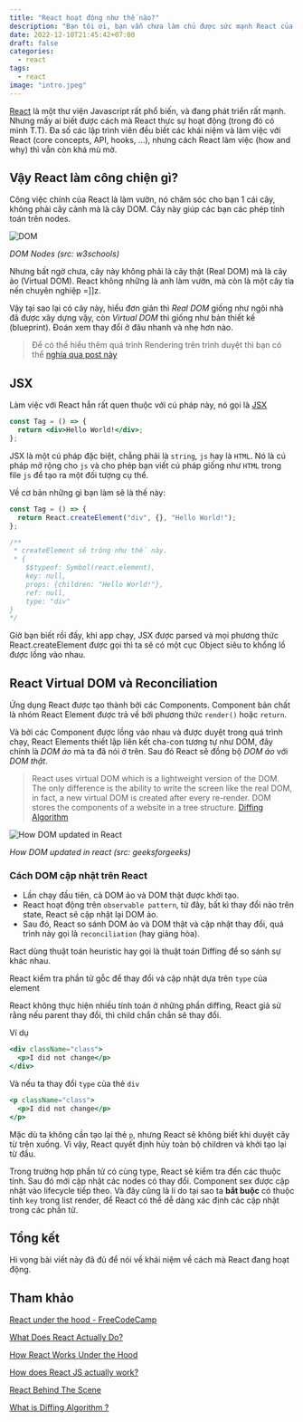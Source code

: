 ```yaml
---
title: "React hoạt động như thế nào?"
description: "Bạn tôi ơi, bạn vẫn chưa làm chủ được sức mạnh React của mình đâu."
date: 2022-12-10T21:45:42+07:00
draft: false
categories:
  - react
tags:
  - react
image: "intro.jpeg"
---
```


[React](https://beta.reactjs.org/) là một thư viện Javascript rất phổ biến, và đang phát triển rất mạnh. Nhưng mấy ai biết được cách mà React thực sự hoạt động (trong đó có mình T.T). Đa số các lập trình viên đều biết các khái niệm và làm việc với React (core concepts, API, hooks, ...), nhưng cách React làm việc (how and why) thì vẫn còn khá mù mờ.

## Vậy React làm công chiện gì?

Công việc chính của React là làm vườn, nó chăm sóc cho bạn 1 cái cây, không phải cây cảnh mà là cây DOM. Cây này giúp các bạn các phép tính toán trên nodes.

![DOM](https://www.w3schools.com/js/pic_htmltree.gif)

_DOM Nodes (src: w3schools)_

Nhưng bất ngờ chưa, cây này không phải là cây thật (Real DOM) mà là cây ảo (Virtual DOM). React không những là anh làm vườn, mà còn là một cây tỉa nến chuyên nghiệp =]]z.

Vậy tại sao lại có cây này, hiểu đơn giản thì _Real DOM_ giống như ngôi nhà đã được xây dựng vậy, còn _Virtual DOM_ thì giống như bản thiết kế (blueprint). Đoán xem thay đổi ở đâu nhanh và nhẹ hơn nào.

> Để có thể hiểu thêm quá trình Rendering trên trình duyệt thì bạn có thể [nghía qua post này](https://medium.com/jspoint/how-the-browser-renders-a-web-page-dom-cssom-and-rendering-df10531c9969)

## JSX

Làm việc với React hẳn rất quen thuộc với cú pháp này, nó gọi là [JSX](https://beta.reactjs.org/learn/writing-markup-with-jsx)

```jsx
const Tag = () => {
  return <div>Hello World!</div>;
};
```

JSX là một cú pháp đặc biệt, chẳng phải là `string`, `js` hay là `HTML`. Nó là cú pháp mở rộng cho `js` và cho phép bạn viết cú pháp giống như `HTML` trong file `js` để tạo ra một đối tượng cụ thể.

Về cơ bản những gì bạn làm sẽ là thế này:

```jsx
const Tag = () => {
  return React.createElement("div", {}, "Hello World!");
};

/**
 * createElement sẽ trông như thế này.
 * {
    $$typeof: Symbol(react.element),
    key: null,
    props: {children: "Hello World!"},
    ref: null,
    type: "div"
}
*/
```

<!-- Đây là cây _DOM ảo_ mà đã được nhắc đến ở trên. -->

Giờ bạn biết rồi đấy, khi app chạy, JSX được parsed và mọi phương thức React.createElement được gọi thì ta sẽ có một cục Object siêu to khổng lồ được lồng vào nhau.

## React Virtual DOM và Reconciliation

Ứng dụng React được tạo thành bởi các Components. Component bản chất là nhóm React Element được trả về bởi phương thức `render()` hoặc `return`.

Và bởi các Component được lồng vào nhau và được duyệt trong quá trình chạy, React Elements thiết lập liên kết cha-con tương tự như DOM, đây chính là _DOM ảo_ mà ta đã nói ở trên. Sau đó React sẽ đồng bộ _DOM ảo_ với _DOM thật_.

> React uses virtual DOM which is a lightweight version of the DOM. The only difference is the ability to write the screen like the real DOM, in fact, a new virtual DOM is created after every re-render. DOM stores the components of a website in a tree structure.
> [Diffing Algorithm](https://www.geeksforgeeks.org/what-is-diffing-algorithm/)

![How DOM updated in React](https://media.geeksforgeeks.org/wp-content/cdn-uploads/20220131100246/Group-2-2.jpg)

_How DOM updated in react (src: geeksforgeeks)_

### Cách DOM cập nhật trên React

- Lần chạy đầu tiên, cả DOM ảo và DOM thật được khởi tạo.
- React hoạt động trên `observable pattern`, từ đây, bất kì thay đổi nào trên state, React sẽ cập nhật lại DOM ảo.
- Sau đó, React so sánh DOM ảo và DOM thật và cập nhật thay đổi, quá trình này gọi là `reconciliation` (hay giảng hòa).

Ract dùng thuật toán heuristic hay gọi là thuật toán Diffing để so sánh sự khác nhau.

React kiểm tra phần tử gỗc để thay đổi và cập nhật dựa trên `type` của element

React không thực hiện nhiều tính toán ở những phần diffing, React giả sử rằng nếu parent thay đổi, thì child chắn chắn sẽ thay đổi.

Ví dụ

```jsx
<div className="class">
  <p>I did not change</p>
</div>
```

Và nếu ta thay đổi `type` của thẻ `div`

```jsx
<p className="class">
  <p>I did not change</p>
</p>
```

Mặc dù ta không cần tạo lại thẻ `p`, nhưng React sẽ không biết khi duyệt cây từ trên xuống. Vì vậy, React quyết định hủy toàn bộ children và khởi tạo lại từ đầu.

Trong trường hợp phần tử có cùng type, React sẽ kiểm tra đến các thuộc tính. Sau đó mới cập nhật các nodes có thay đổi. Component sex được cập nhật vào lifecycle tiếp theo. Và đây cũng là lí do tại sao ta **bắt buộc** có thuộc tính `key` trong list render, để React có thể dễ dàng xác định các cập nhật trong các phần tử.

## Tổng kết

Hi vọng bài viết này đã đủ để nói về khái niệm về cách mà React đang hoạt động.

## Tham khảo

[React under the hood - FreeCodeCamp](https://www.freecodecamp.org/news/react-under-the-hood/)

[What Does React Actually Do?](https://betterprogramming.pub/what-does-react-actually-do-c9412c08bfe6)

[How React Works Under the Hood](https://javascript.plainenglish.io/how-react-works-under-the-hood-277356c95e3d)

[How does React JS actually work?](https://codewithsudeep.com/sudeep/javascript/reactjs/how-does-react-js-actually-work/)

[React Behind The Scene](https://medium.com/@mousumi.cse05/react-behind-the-scene-521dea44ed0e)

[What is Diffing Algorithm ?](https://www.geeksforgeeks.org/what-is-diffing-algorithm/)
